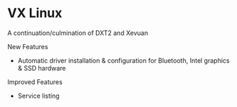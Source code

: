 # VX Linux
A continuation/culmination of DXT2 and Xevuan

New Features
- Automatic driver installation & configuration for Bluetooth, Intel graphics & SSD hardware

Improved Features
- Service listing
